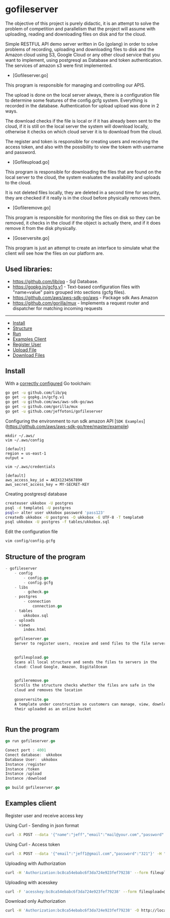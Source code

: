 # gofileserver
The objective of this project is purely didactic, it is an attempt to solve the problem of competition and parallelism that the project will assume with uploading, reading and downloading files on disk and for the cloud.

Simple RESTFUL API demo server written in Go (golang) in order to solve problems of recording, uploading and downloading files to disk and the Amazon cloud using S3, Google Cloud or any other cloud service that you want to implement, using postgresql as Database and token authentication.
The services of amazon s3 were first implemented.

* [Gofileserver.go]

This program is responsible for managing and controlling our APIS.

The upload is done on the local server always, there is a configuration file to determine some features of the config.gcfg system.
Everything is recorded in the database.
Authentication for upload upload was done in 2 ways.

The download checks if the file is local or if it has already been sent to the cloud, if it is still on the local server the system will download locally, otherwise it checks on which cloud server it is to download from the cloud.

The register and token is responsible for creating users and receiving the access token, and also with the possibility to view the tokem with username and password.


* [Gofileupload.go]

This program is responsible for downloading the files that are found on the local server to the cloud, the system evaluates the availability and uploads to the cloud.

It is not deleted files locally, they are deleted in a second time for security, they are checked if it really is in the cloud before physically removes them.

* [Gofileremove.go]

This program is responsible for monitoring the files on disk so they can be removed, it checks in the cloud if the object is actually there, and if it does remove it from the disk physically.

* [Goserversite.go]

This program is just an attempt to create an interface to simulate what the client will see how the files on our platform are.

## Used libraries:
- https://github.com/lib/pq - Sql Database.
- https://gopkg.in/gcfg.v1 - Text-based configuration files with "name=value" pairs grouped into sections (gcfg files).
- https://github.com/aws/aws-sdk-go/aws - Package sdk Aws Amazon
- https://github.com/gorilla/mux - Implements a request router and dispatcher for matching incoming requests

---

* [Install](#install)
* [Structure](#structure)
* [Run](#runprogram)
* [Examples Client](#examples-client)
* [Register User](#register-user)
* [Upload File](#upload-files)
* [Download Files](#download-files)

## Install

With a [correctly configured](https://golang.org/doc/code.html#Workspaces) Go toolchain:

```sh
go get -u github.com/lib/pq
go get -u gopkg.in/gcfg.v1
go get -u github.com/aws/aws-sdk-go/aws
go get -u github.com/gorilla/mux
go get -u github.com/jeffotoni/gofileserver
```

Configuring the environment to run sdk amazon API
[`SDK Examples`] (https://github.com/aws/aws-sdk-go/tree/master/example)

```
mkdir ~/.aws/
vim ~/.aws/config

[default]
region = us-east-1
output = 

vim ~/.aws/credentials

[default]
aws_access_key_id = AKIX1234567890
aws_secret_access_key = MY-SECRET-KEY
```

Creating postgresql database

```sh
createuser ukkobox -U postgres
psql -d template1 -U postgres
psql=> alter user ukkobox password 'pass123'
createdb ukkobox -U postgres -O ukkobox -E UTF-8 -T template0
psql ukkobox -U postgres -f tables/ukkobox.sql
```

Edit the configuration file

```sh
vim config/config.gcfg
```

## Structure of the program
```go
- gofileserver
	- config
		- config.go
		- config.gcfg
	- libs
		- gcheck.go
	- postgres
		- connection
			connection.go
	- tables
		ukkobox.sql
	- uploads
	- views
		index.html

	gofileserver.go	
	Server to register users, receive and send files to the file server
	

	gofileupload.go
	Scans all local structure and sends the files to servers in the 
	cloud: Cloud Google, Amazon, DigitalOcean
	

	gofileremove.go
	Scrolls the structure checks whether the files are safe in the 
	cloud and removes the location
	
	goserversite.go
	A template under construction so customers can manage, view, download 
	their uploaded as an online bucket
	
```
## Run the program

```go
go run gofileserver.go 

Conect port : 4001
Conect database:  ukkobox
Database User:  ukkobox
Instance /register
Instance /token
Instance /upload
Instance /download

```

```go
go build gofileserver.go 
```

## Examples client

Register user and receive access key 

Using Curl - Sending in json format

```sh
curl -X POST --data '{"name":"jeff","email":"mail@your.com","password":"321"}' -H "Content-Type:application/json" http://localhost:4001/register
```

Using Curl - Access token

```sh
curl -X POST --data '{"email":"jeff1@gmail.com","password":"321"}' -H "Content-Type:application/json" http://localhost:4001/token
```

Uploading with Authorization
```sh
curl -H 'Authorization:bc8ca54ebabc6f3da724e923fef79238' --form fileupload=@nameFile.bz2 http://localhost:4001/upload
```

Uploading with acesskey

```sh
curl -F 'acesskey:bc8ca54ebabc6f3da724e923fef79238' --form fileupload=@nameFile.bz2 http://localhost:4001/upload
```

Download only Authorization

```sh
curl -H 'Authorization:bc8ca54ebabc6f3da724e923fef79238' -O http://localhost:4001/download/nameFile.bz2
```



